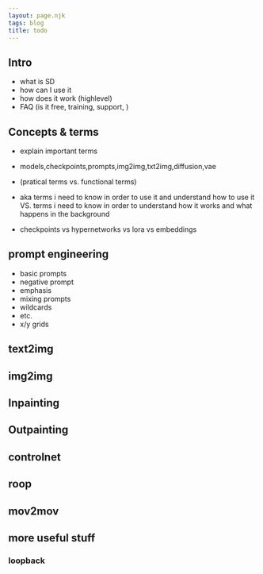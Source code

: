```yaml
---
layout: page.njk
tags: blog
title: todo
---
```


## Intro

- what is SD
- how can I use it
- how does it work (highlevel)
- FAQ (is it free, training, support, )

## Concepts & terms

- explain important terms
- models,checkpoints,prompts,img2img,txt2img,diffusion,vae
- (pratical terms vs. functional terms)
- aka terms i need to know in order to use it and understand how to use it VS. terms i need to know in order to understand how it works and what happens in the background

- checkpoints vs hypernetworks vs lora vs embeddings

## prompt engineering

- basic prompts
- negative prompt
- emphasis
- mixing prompts
- wildcards
- etc.
- x/y grids

## text2img

## img2img

## Inpainting

## Outpainting

## controlnet

## roop

## mov2mov

## more useful stuff

###

### loopback
